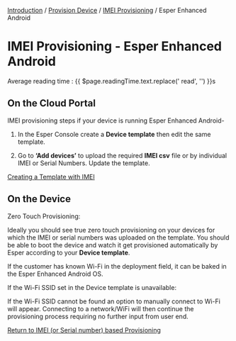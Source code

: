 [Introduction](../../../index.md) / [Provision Device](../../index.md) / [IMEI Provisioning](../index.md) / Esper Enhanced Android

# IMEI Provisioning - Esper Enhanced Android
<div class="avg-reading-time" style="margin-top: 0rem;">Average reading time : {{ $page.readingTime.text.replace(' read', '') }}s</div>

## On the Cloud Portal

IMEI provisioning steps if your device is running Esper Enhanced Android-

1. In the Esper Console create a **Device template** then edit the same template.

2. Go to **‘Add devices’** to upload the required **IMEI csv** file or by individual IMEI or Serial Numbers. 
Update the template.

[Creating a Template with IMEI](../../../device-template/imei-provisioning-template/index.md)

## On the Device

Zero Touch Provisioning:

Ideally you should see true zero touch provisioning on your devices for which the IMEI or serial numbers was uploaded on the template. You should be able to boot the device and watch it get provisioned automatically by Esper according to your **Device template**. 

If the customer has known Wi-Fi in the deployment field, it can be baked in the Esper Enhanced Android OS. 

If the Wi-Fi SSID set in the Device template is unavailable:

If the Wi-Fi SSID cannot be found an option to manually connect to Wi-Fi will appear. Connecting to a network/WiFi will then continue the provisioning process requiring no further input from user end.



[Return to IMEI (or Serial number) based Provisioning](../index.md)
